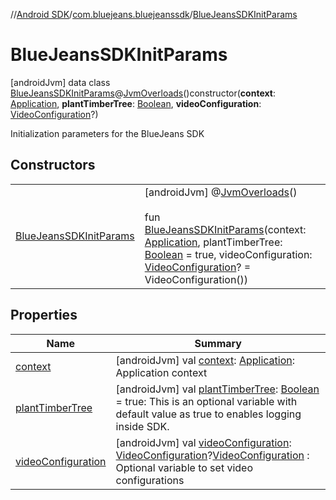 //[Android SDK](../../index.md)/[com.bluejeans.bluejeanssdk](../index.md)/[BlueJeansSDKInitParams](index.md)



# BlueJeansSDKInitParams  
 [androidJvm] data class [BlueJeansSDKInitParams](index.md)@[JvmOverloads](https://kotlinlang.org/api/latest/jvm/stdlib/kotlin.jvm/-jvm-overloads/index.html)()constructor(**context**: [Application](https://developer.android.com/reference/kotlin/android/app/Application.html), **plantTimberTree**: [Boolean](https://kotlinlang.org/api/latest/jvm/stdlib/kotlin/-boolean/index.html), **videoConfiguration**: [VideoConfiguration](../-video-configuration/index.md)?)

Initialization parameters for the BlueJeans SDK

   


## Constructors  
  
| | |
|---|---|
| <a name="com.bluejeans.bluejeanssdk/BlueJeansSDKInitParams/BlueJeansSDKInitParams/#android.app.Application#kotlin.Boolean#com.bluejeans.bluejeanssdk.VideoConfiguration?/PointingToDeclaration/"></a>[BlueJeansSDKInitParams](-blue-jeans-s-d-k-init-params.md)| <a name="com.bluejeans.bluejeanssdk/BlueJeansSDKInitParams/BlueJeansSDKInitParams/#android.app.Application#kotlin.Boolean#com.bluejeans.bluejeanssdk.VideoConfiguration?/PointingToDeclaration/"></a> [androidJvm] @[JvmOverloads](https://kotlinlang.org/api/latest/jvm/stdlib/kotlin.jvm/-jvm-overloads/index.html)()  <br>  <br>fun [BlueJeansSDKInitParams](-blue-jeans-s-d-k-init-params.md)(context: [Application](https://developer.android.com/reference/kotlin/android/app/Application.html), plantTimberTree: [Boolean](https://kotlinlang.org/api/latest/jvm/stdlib/kotlin/-boolean/index.html) = true, videoConfiguration: [VideoConfiguration](../-video-configuration/index.md)? = VideoConfiguration())   <br>|


## Properties  
  
|  Name |  Summary | 
|---|---|
| <a name="com.bluejeans.bluejeanssdk/BlueJeansSDKInitParams/context/#/PointingToDeclaration/"></a>[context](context.md)| <a name="com.bluejeans.bluejeanssdk/BlueJeansSDKInitParams/context/#/PointingToDeclaration/"></a> [androidJvm] val [context](context.md): [Application](https://developer.android.com/reference/kotlin/android/app/Application.html): Application context   <br>|
| <a name="com.bluejeans.bluejeanssdk/BlueJeansSDKInitParams/plantTimberTree/#/PointingToDeclaration/"></a>[plantTimberTree](plant-timber-tree.md)| <a name="com.bluejeans.bluejeanssdk/BlueJeansSDKInitParams/plantTimberTree/#/PointingToDeclaration/"></a> [androidJvm] val [plantTimberTree](plant-timber-tree.md): [Boolean](https://kotlinlang.org/api/latest/jvm/stdlib/kotlin/-boolean/index.html) = true: This is an optional variable with default value as true to enables logging inside SDK.   <br>|
| <a name="com.bluejeans.bluejeanssdk/BlueJeansSDKInitParams/videoConfiguration/#/PointingToDeclaration/"></a>[videoConfiguration](video-configuration.md)| <a name="com.bluejeans.bluejeanssdk/BlueJeansSDKInitParams/videoConfiguration/#/PointingToDeclaration/"></a> [androidJvm] val [videoConfiguration](video-configuration.md): [VideoConfiguration](../-video-configuration/index.md)?[VideoConfiguration](../-video-configuration/index.md) : Optional variable to set video configurations   <br>|

